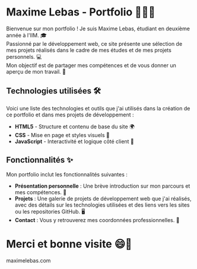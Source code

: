 # Maxime Lebas - Portfolio 👨‍💻🌐

Bienvenue sur mon portfolio ! Je suis Maxime Lebas, étudiant en deuxième année à l'IIM. 🎓  
Passionné par le développement web, ce site présente une sélection de mes projets réalisés dans le cadre de mes études et de mes projets personnels. 💻  
Mon objectif est de partager mes compétences et de vous donner un aperçu de mon travail. 🚀

## Technologies utilisées 🛠️

Voici une liste des technologies et outils que j'ai utilisés dans la création de ce portfolio et dans mes projets de développement :

- **HTML5** - Structure et contenu de base du site 🌍
- **CSS** - Mise en page et styles visuels 🎨
- **JavaScript** - Interactivité et logique côté client 🔄

## Fonctionnalités ✨

Mon portfolio inclut les fonctionnalités suivantes :

- **Présentation personnelle** : Une brève introduction sur mon parcours et mes compétences. 👋
- **Projets** : Une galerie de projets de développement web que j'ai réalisés, avec des détails sur les technologies utilisées et des liens vers les sites ou les repositories GitHub. 🖥️
- **Contact** : Vous y retrouverez mes coordonnées professionnelles. 📧

# Merci et bonne visite 😄👋

maximelebas.com
